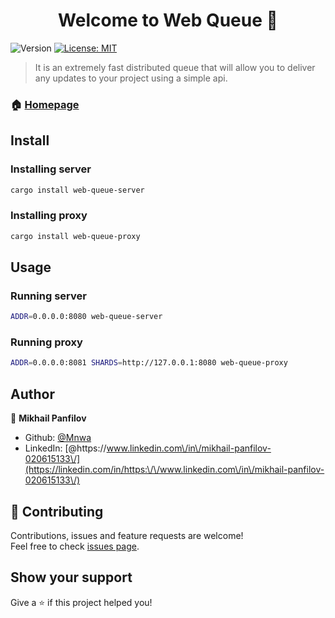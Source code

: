<h1 align="center">Welcome to Web Queue 👋</h1>
<p>
  <img alt="Version" src="https://img.shields.io/badge/version-0.1-blue.svg?cacheSeconds=2592000" />
  <a href="#" target="_blank">
    <img alt="License: MIT" src="https://img.shields.io/badge/License-MIT-yellow.svg" />
  </a>
</p>

> It is an extremely fast distributed queue that will allow you to deliver any updates to your project using a simple api.

### 🏠 [Homepage](https://github.com/Mnwa/web-queue)

## Install

### Installing server
```sh
cargo install web-queue-server
```

### Installing proxy
```sh
cargo install web-queue-proxy
```

## Usage

### Running server
```sh
ADDR=0.0.0.0:8080 web-queue-server
```

### Running proxy
```sh
ADDR=0.0.0.0:8081 SHARDS=http://127.0.0.1:8080 web-queue-proxy
```

## Author

👤 **Mikhail Panfilov**

* Github: [@Mnwa](https://github.com/Mnwa)
* LinkedIn: [@https:\/\/www.linkedin.com\/in\/mikhail-panfilov-020615133\/](https://linkedin.com/in/https:\/\/www.linkedin.com\/in\/mikhail-panfilov-020615133\/)

## 🤝 Contributing

Contributions, issues and feature requests are welcome!<br />Feel free to check [issues page](https://github.com/Mnwa/web-queue/issues). 

## Show your support

Give a ⭐️ if this project helped you!